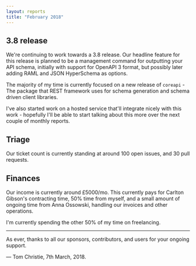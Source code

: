 ```yaml
---
layout: reports
title: "February 2018"
---
```


## 3.8 release

We're continuing to work towards a 3.8 release. Our headline feature for this release is planned to be a management command for outputting your API schema, initially with support for OpenAPI 3 format, but possibly later adding RAML and JSON HyperSchema as options.

The majority of my time is currently focused on a new release of `coreapi` - The package that REST framework uses for schema generation and schema driven client libraries.

I've also started work on a hosted service that'll integrate nicely with this work - hopefully I'll be able to start talking about this more over the next couple of monthly reports.

## Triage

Our ticket count is currently standing at around 100 open issues, and 30 pull requests.

## Finances

Our income is currently around £5000/mo. This currently pays for Carlton Gibson's contracting time, 50% time from myself, and a small amount of ongoing time from Anna Ossowski, handling our invoices and other operations.

I'm currently spending the other 50% of my time on freelancing.

---

As ever, thanks to all our sponsors, contributors, and users for your ongoing support.

&mdash; Tom Christie, 7th March, 2018.
